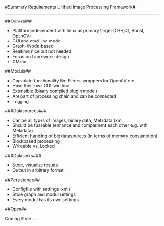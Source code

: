 #Summary Requirements Unified Image Processing Framework#

----------

##General##

* Plattformindependent with linux as primary target (C++,Qt, Boost, OpenCV)
* GUI and cmd-line mode 
* Graph-/Node-based
* Realtime nice but not needed
* Focus on framework-design
* CMake

##Moduls##

* Capsulate functionality like Filters, wrappers for OpenCV etc.
* Have their own GUI-window
* Extensible (binary compiled plugin model)
* Are part of processing chain and can be connected
* Logging

###Datasources###

* Can be all types of images, binary data, Metadata (xml)
* Should be fuseable (enhance and complement each other e.g. with Metadata)
* Efficient handling of big datasources (in terms of memory consumption)
 * Blockbased processing
* Writeable vs. Locked

###Datasinks###

* Store, visualize results
* Output in arbitrary format

##Persistence##

* Configfile with settings (xml)
* Store graph and modul settings
* Every modul has its own settings

##Open##

Coding Style
...